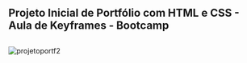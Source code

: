 ## Projeto Inicial de Portfólio com HTML e CSS - Aula de Keyframes - Bootcamp

##

![projetoportf2](https://user-images.githubusercontent.com/104471849/169876499-9aaf039e-2384-4b7d-92eb-b6d45d521abc.gif)
